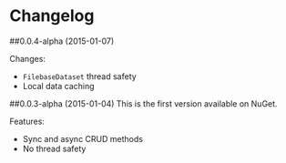 Changelog
=========

##0.0.4-alpha (2015-01-07)

Changes:

* `FilebaseDataset` thread safety
* Local data caching

##0.0.3-alpha (2015-01-04)
This is the first version available on NuGet.

Features:

* Sync and async CRUD methods
* No thread safety